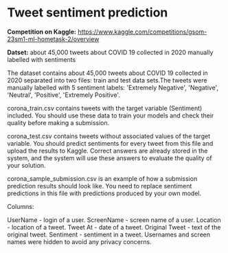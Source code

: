 # Tweet sentiment prediction 
**Competition on Kaggle:** https://www.kaggle.com/competitions/gsom-23sm1-ml-hometask-2/overview

**Datset:** about 45,000 tweets about COVID 19 collected in 2020 manually labelled with sentiments

The dataset contains about 45,000 tweets about COVID 19 collected in 2020 separated into two files: train and test data sets.The tweets were manually labelled with 5 sentiment labels: 'Extremely Negative', 'Negative', 'Neutral', 'Positive', 'Extremely Positive'.

corona_train.csv contains tweets with the target variable (Sentiment) included. You should use these data to train your models and check their quality before making a submission.

corona_test.csv contains tweets without associated values of the target variable. You should predict sentiments for every tweet from this file and upload the results to Kaggle. Correct answers are already stored in the system, and the system will use these answers to evaluate the quality of your solution.

corona_sample_submission.csv is an example of how a submission prediction results should look like. You need to replace sentiment predictions in this file with predictions produced by your own model.

Columns:

UserName - login of a user.
ScreenName - screen name of a user.
Location - location of a tweet.
Tweet At - date of a tweet.
Original Tweet - text of the original tweet.
Sentiment - sentiment in a tweet.
Usernames and screen names were hidden to avoid any privacy concerns.
